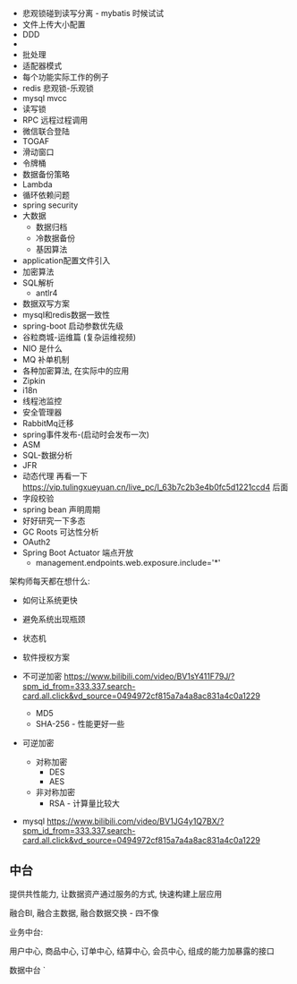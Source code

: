 
+ 悲观锁碰到读写分离 - mybatis 时候试试
+ 文件上传大小配置
+ DDD
+ 
+ 批处理
+ 适配器模式
+ 每个功能实际工作的例子
+ redis 悲观锁-乐观锁
+ mysql mvcc
+ 读写锁
+ RPC 远程过程调用
+ 微信联合登陆
+ TOGAF
+ 滑动窗口
+ 令牌桶
+ 数据备份策略
+ Lambda
+ 循环依赖问题
+ spring security
+ 大数据
  + 数据归档
  + 冷数据备份
  + 基因算法
+ application配置文件引入
+ 加密算法
+ SQL解析
  + antlr4
+ 数据双写方案
+ mysql和redis数据一致性
+ spring-boot 启动参数优先级
+ 谷粒商城-运维篇 (复杂运维视频)
+ NIO 是什么
+ MQ 补单机制
+ 各种加密算法, 在实际中的应用
+ Zipkin
+ i18n
+ 线程池监控
+ 安全管理器
+ RabbitMq迁移
+ spring事件发布-(启动时会发布一次)
+ ASM
+ SQL-数据分析
+ JFR
+ 动态代理 再看一下 https://vip.tulingxueyuan.cn/live_pc/l_63b7c2b3e4b0fc5d1221ccd4 后面
+ 字段校验
+ spring bean 声明周期
+ 好好研究一下多态
+ GC Roots 可达性分析      
+ OAuth2
+ Spring Boot Actuator 端点开放
  + management.endpoints.web.exposure.include='*'

 架构师每天都在想什么:
+ 如何让系统更快
+ 避免系统出现瓶颈 
+ 状态机

+ 软件授权方案
+ 不可逆加密 https://www.bilibili.com/video/BV1sY411F79J/?spm_id_from=333.337.search-card.all.click&vd_source=0494972cf815a7a4a8ac831a4c0a1229
  + MD5 
  + SHA-256 - 性能更好一些
+ 可逆加密
  + 对称加密
    + DES
    + AES
  + 非对称加密
    + RSA - 计算量比较大
+ mysql  https://www.bilibili.com/video/BV1JG4y1Q7BX/?spm_id_from=333.337.search-card.all.click&vd_source=0494972cf815a7a4a8ac831a4c0a1229


## 中台

提供共性能力, 让数据资产通过服务的方式, 快速构建上层应用

融合BI, 融合主数据, 融合数据交换 - 四不像





业务中台:

用户中心, 商品中心, 订单中心, 结算中心, 会员中心, 组成的能力加暴露的接口



数据中台	`
